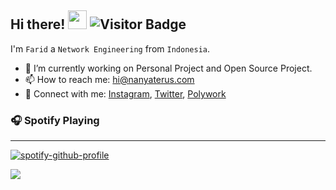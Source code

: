 ## Hi there! <img width="30px" src="https://emojis.slackmojis.com/emojis/images/1536351075/4594/blob-wave.gif"> ![Visitor Badge]


I'm `Farid` a `Network Engineering` from `Indonesia`.

- 🔭 I’m currently working on Personal Project and Open Source Project.
- 📫 How to reach me: [hi@nanyaterus.com]
- 🔗  Connect with me: [Instagram], [Twitter], [Polywork]

### 🎧 Spotify Playing
---
[![spotify-github-profile]](https://spotify-github-profile.vercel.app/api/view?uid=twhldi22qw4olbchk87zwy42b&redirect=true)

<!-- ![Snake animation] -->
<!-- <img style="bottom: 800px;" src="https://imgur.com/rilHVxA.png"/> -->

![](https://hit.yhype.me/github/profile?user_id=29797712)

<!-- Variable -->

[wave]: https://i.imgur.com/mbOk4Sm.gif
[metrics-achievements]: https://raw.githubusercontent.com/faridhnzz/faridhnzz/master/github-metrics.svg
[snake animation]: https://raw.githubusercontent.com/faridhnzz/faridhnzz/output/github-contribution-grid-snake.svg
[spotify-github-profile]: https://spotify-github-profile.vercel.app/api/view?uid=twhldi22qw4olbchk87zwy42b&cover_image=true&theme=novatorem
[Visitor Badge]: https://komarev.com/ghpvc/?username=faridhnzz

<!-- Sosmed -->
[Instagram]: https://www.instagram.com/faridhnzz
[Twitter]: https://twitter.com/faridhnzz
[hi@nanyaterus.com]: mailto:hi@nanyaterus.com?cc=farid@nanyaterus.com
[Polywork]: https://poly.me/faridnizam
